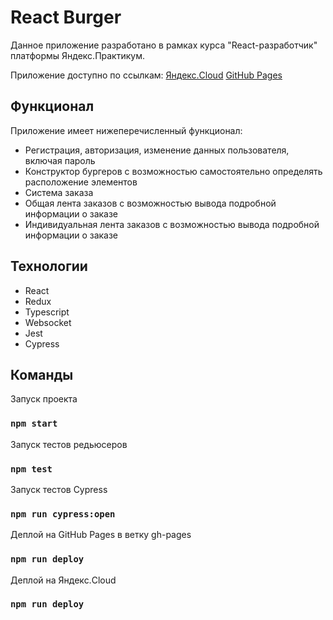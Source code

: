# React Burger

Данное приложение разработано в рамках курса "React-разработчик" платформы Яндекс.Практикум.

Приложение доступно по ссылкам:
[Яндекс.Cloud](/)
[GitHub Pages](https://philipp-sludnikov.github.io/react-burger/)

## Функционал

Приложение имеет нижеперечисленный функционал:
- Регистрация, авторизация, изменение данных пользователя, включая пароль
- Конструктор бургеров с возможностью самостоятельно определять расположение элементов
- Система заказа
- Общая лента заказов с возможностью вывода подробной информации о заказе
- Индивидуальная лента заказов с возможностью вывода подробной информации о заказе

## Технологии
- React
- Redux
- Typescript
- Websocket
- Jest
- Cypress


## Команды

Запуск проекта
### `npm start`

Запуск тестов редьюсеров
### `npm test`

Запуск тестов Cypress
### `npm run cypress:open`

Деплой на GitHub Pages в ветку gh-pages
### `npm run deploy`

Деплой на Яндекс.Cloud
### `npm run deploy`

